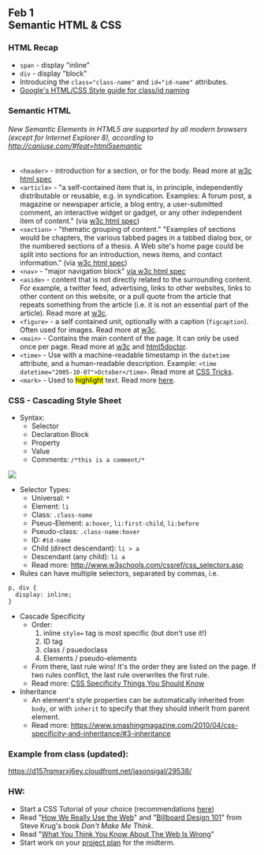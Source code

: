 ## <b>Feb 1<br/> Semantic HTML & CSS</b>

### HTML Recap
* ```span``` - display "inline"
* ```div``` - display "block"
* Introducing the ``class="class-name"`` and ``id="id-name"`` attributes.
* [Google's HTML/CSS Style guide for class/id naming](https://google.github.io/styleguide/htmlcssguide.xml#ID_and_Class_Naming)

### Semantic HTML
###### New Semantic Elements in HTML5 are supported by all modern browsers (except for Internet Explorer 8), according to http://caniuse.com/#feat=html5semantic
* ```<header>``` - introduction for a section, or for the body. Read more at [w3c html spec](https://www.w3.org/html/wg/drafts/html/master/semantics.html#the-body-element)
* ```<article>``` -  "a self-contained item that is, in principle, independently distributable or reusable, e.g. in syndication. Examples: A forum post, a magazine or newspaper article, a blog entry, a user-submitted comment, an interactive widget or gadget, or any other independent item of content." (via [w3c html spec](https://www.w3.org/html/wg/drafts/html/master/semantics.html#the-article-element))
* ```<section>``` - "thematic grouping of content." "Examples of sections would be chapters, the various tabbed pages in a tabbed dialog box, or the numbered sections of a thesis. A Web site's home page could be split into sections for an introduction, news items, and contact information." (via [w3c html spec](https://www.w3.org/html/wg/drafts/html/master/semantics.html#the-section-element))
* ```<nav>``` - "major navigation block" [via w3c html spec](https://www.w3.org/html/wg/drafts/html/master/semantics.html#the-nav-element)
* ```<aside>``` - content that is not directly related to the surrounding content. For example, a twitter feed, advertising, links to other websites, links to other content on this website, or a pull quote from the article that repeats something from the article (i.e. it is not an essential part of the article). Read more at [w3c](https://www.w3.org/html/wg/drafts/html/master/semantics.html#the-aside-element).
* ```<figure>``` - a self contained unit, optionally with a caption (```figcaption```). Often used for images. Read more at [w3c](https://www.w3.org/html/wg/drafts/html/master/semantics.html#the-figure-element).
* ```<main>``` - Contains the main content of the page. It can only be used once per page. Read more at [w3c](https://www.w3.org/html/wg/drafts/html/master/semantics.html#the-main-element) and [html5doctor](http://html5doctor.com/the-main-element/). 
* ```<time>``` - Use with a machine-readable timestamp in the ``datetime`` attribute, and a human-readable description. Example:   ```<time datetime="2005-10-07">October</time>```. Read more at [CSS Tricks](https://css-tricks.com/time-element/).
* ```<mark>``` - Used to <mark>highlight</mark> text. Read more [here](https://developer.mozilla.org/en-US/docs/Web/HTML/Element/mark).

### CSS - Cascading Style Sheet
* Syntax:
    * Selector
    * Declaration Block
    * Property
    * Value
    * Comments: 
```/*this is a comment/*```

![](css_anatomy.png)
* Selector Types:
    * Universal: ```*```
    * Element: ``li``
    * Class: ```.class-name```
    * Pseuo-Element: ``a:hover``, ``li:first-child``, ``li:before``
    * Pseudo-class: ```.class-name:hover```
    * ID: ```#id-name```
    * Child (direct descendant): ``li > a``
    * Descendant (any child): ``li a``
    * Read more: http://www.w3schools.com/cssref/css_selectors.asp
* Rules can have multiple selectors, separated by commas, i.e.

```
p, div {
  display: inline;
}
```
* Cascade Specificity
    * Order:
        1. inline ``style=`` tag is most specific (but don't use it!)
        2. ID tag
        3. class / psuedoclass
        4. Elements / pseudo-elements
    * From there, last rule wins! It's the order they are listed on the page. If two rules conflict, the last rule overwrites the first rule.
    * Read more: [CSS Specificity Things You Should Know](https://www.smashingmagazine.com/2007/07/css-specificity-things-you-should-know/)
* Inheritance
    * An element's style properties can be automatically inherited from ``body``, or with ``inherit`` to specify that they should inherit from parent element.
    * Read more: https://www.smashingmagazine.com/2010/04/css-specificity-and-inheritance/#3-inheritance

### Example from class (updated):
https://d157rqmxrxj6ey.cloudfront.net/jasonsigal/29538/

### HW:
* Start a CSS Tutorial of your choice (recommendations [here](../readings_resources.html))
* Read "[How We Really Use the Web](http://www.sensible.com/chapter.html)" and "[Billboard Design 101](http://www.pcworld.com/article/137231/article.html)" from Steve Krug's book <i>Don't Make Me Think</i>.
* Read "[What You Think You Know About The Web Is Wrong](http://time.com/12933/what-you-think-you-know-about-the-web-is-wrong/)"
* Start work on your [project plan](../assignments/project_plan.html) for the midterm. 
